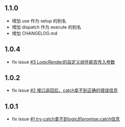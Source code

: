 ## 1.1.0
- 增加 use 作为 setup 的别名
- 增加 dispatch 作为 execute 的别名
- 增加 CHANGELOG.md

## 1.0.4
- fix issue [#3 LogicRender的自定义组件能否传入参数](https://github.com/recore/refast/issues/3)

## 1.0.2
- fix issue [#2 接口返回后，catch拿不到正确的错误信息](https://github.com/recore/refast/issues/2)

## 1.0.1
- fix issue [#1 try-catch拿不到logic的promise.catch信息](https://github.com/recore/refast/issues/1)
